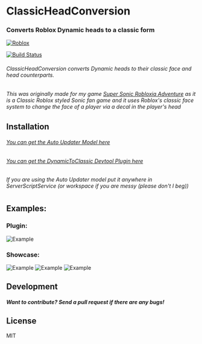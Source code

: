 # ClassicHeadConversion
### Converts Roblox Dynamic heads to a classic form

[![Roblox](https://conikku.neocities.org/github%20assets/POWERED%20by%20roblox.png)](https://www.roblox.com)

[![Build Status](https://conikku.neocities.org/github%20assets/ver%20test.svg)]([https://www.conikku.com](https://conikku.lao.ooo/))

###### ClassicHeadConversion converts Dynamic heads to their classic face and head counterparts.
###### This was originally made for my game [Super Sonic Robloxia Adventure](https://www.roblox.com/games/10417853509/Super-Sonic-Robloxia-Adventure/) as it is a Classic Roblox styled Sonic fan game and it uses Roblox's classic face system to change the face of a player via a decal in the player's head

## Installation
###### [You can get the Auto Updater Model here](https://www.roblox.com/library/14450036506/Dynamic-to-Classic-Face-Head-Converter)
###### [You can get the DynamicToClassic Devtool Plugin here](https://create.roblox.com/marketplace/asset/15407420885/DynamicToClassicHead-Devtool)
###### If you are using the Auto Updater model put it anywhere in ServerScriptService (or workspace if you are messy (please don't I beg))

#
## Examples:
### Plugin:
![Example](https://conikku.neocities.org/github%20assets/RobloxStudioBeta_KHnAkHRRd1.gif)
### Showcase:
![Example](https://conikku.neocities.org/github%20assets/RobloxStudioBeta_XObM2UvdS9.gif)
![Example](https://conikku.neocities.org/github%20assets/RobloxStudioBeta_m5ZWHgdt6g.gif)
![Example](https://conikku.neocities.org/github%20assets/RobloxStudioBeta_6mseahxBN0.gif)
## Development

##### Want to contribute? Send a pull request if there are any bugs!

## License
MIT
